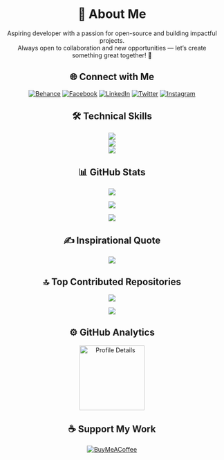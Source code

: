 <div align="center">

# 💫 About Me
Aspiring developer with a passion for open-source and building impactful projects.  
Always open to collaboration and new opportunities — let’s create something great together! 🚀

## 🌐 Connect with Me
[![Behance](https://img.shields.io/badge/Behance-1769ff?logo=behance&logoColor=white)](https://behance.net/AdilMunawar)
[![Facebook](https://img.shields.io/badge/Facebook-%231877F2.svg?logo=Facebook&logoColor=white)](https://facebook.com/AdilMunawar)
[![LinkedIn](https://img.shields.io/badge/LinkedIn-0A66C2?logo=linkedin&logoColor=white)](https://linkedin.com/in/adilmunawar)
[![Twitter](https://img.shields.io/badge/Twitter-1DA1F2?logo=twitter&logoColor=white)](https://twitter.com/adilfromavj)
[![Instagram](https://img.shields.io/badge/Instagram-E4405F?logo=instagram&logoColor=white)](https://instagram.com/adilfromavj)

## 🛠️ Technical Skills
<a href="https://adilmunawar.vercel.app">
  <img src="https://skillicons.dev/icons?i=react,nodejs,typescript,stackoverflow,netlify,obsidian,firebase,supabase" />
</a>
<br/>
<a href="https://adilmunawar.vercel.app">
  <img src="https://skillicons.dev/icons?i=html,css,replit,figma,git,github,vercel,vscode" />
</a>
<br/>
<a href="https://adilmunawar.vercel.app">
  <img src="https://skillicons.dev/icons?i=azure,googlecloud,docker,aws,sass,devto,htmx,fastapi" />
</a>

## 📊 GitHub Stats
<img src="https://github-readme-stats.vercel.app/api?username=AdilMunawar&theme=nightowl&hide_border=false&include_all_commits=true&count_private=true" />

<img src="https://github-readme-streak-stats.herokuapp.com/?user=AdilMunawar&theme=nightowl&hide_border=false" /></br>

<img src="https://github-readme-stats.vercel.app/api/top-langs/?username=AdilMunawar&theme=nightowl&hide_border=false&include_all_commits=true&count_private=true&layout=compact" />

## ✍️ Inspirational Quote
<img src="https://quotes-github-readme.vercel.app/api?type=horizontal&theme=tokyonight" />

## 🔝 Top Contributed Repositories
<img src="https://github-contributor-stats.vercel.app/api?username=AdilMunawar&limit=5&theme=nightowl&combine_all_yearly_contributions=true" />

[![](https://visitcount.itsvg.in/api?id=AdilMunawar&icon=7&color=1)](https://visitcount.itsvg.in)

## ⚙️ GitHub Analytics
<a href="https://github.com/Adilmunawar">
  <picture>
    <source media="(prefers-color-scheme: dark)" srcset="http://github-profile-summary-cards.vercel.app/api/cards/profile-details?username=Adilmunawar&theme=gotham">
    <source media="(prefers-color-scheme: light)" srcset="http://github-profile-summary-cards.vercel.app/api/cards/profile-details?username=Adilmunawar&theme=nord_bright">
    <img height="150em" src="http://github-profile-summary-cards.vercel.app/api/cards/profile-details?username=Adilmunawar&theme=nord_bright" alt="Profile Details">
</a>

## ☕ Support My Work
[![BuyMeACoffee](https://img.shields.io/badge/Buy%20Me%20a%20Coffee-ffdd00?style=for-the-badge&logo=buy-me-a-coffee&logoColor=black)](https://buymeacoffee.com/adilfromavj)
</div>
